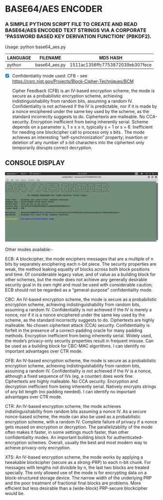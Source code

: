 # BASE64/AES ENCODER
### A SIMPLE PYTHON SCRIPT FILE TO CREATE AND READ BASE64/AES ENCODED TEXT STRINGS VIA A CORPORATE 'PASSWORD BASED KEY DERIVATION FUNCTION' (PBKDF2).
Usage: python base64_aes.py

| LANGUAGE | FILENAME      | MD5 HASH                         |
|------    |------         | -------                          |
| python   | base64_aes.py | 1511ac1356ffc7753872039eb307fece |

- [x] Confidentiality mode used: CFB - see https://csrc.nist.gov/Projects/Block-Cipher-Techniques/BCM

    Cipher Feedback (CFB) is an IV-based encryption scheme, the mode is secure as a probabilistic encryption scheme,
    achieving indistinguishability from random bits, assuming a random IV. Confidentiality is not achieved if the IV
    is predictable, nor if it is made by a nonce enciphered under the same key used by the scheme, as the standard
    incorrectly suggests to do. Ciphertexts are malleable. No CCA-security. Encryption inefficient from being
    inherently serial. Scheme depends on a parameter s, 1 ≤ s ≤ n, typically s = 1 or s = 8. Inefficient for needing
    one blockcipher call to process only s bits . The mode achieves an interesting “self-synchronization” property;
    insertion or deletion of any number of s-bit characters into the ciphertext only temporarily disrupts correct
    decryption.

## CONSOLE DISPLAY
![Screenshot](picture1.png)	

Other modes available:-

ECB: A blockcipher, the mode enciphers messages that are a multiple of n bits by separately enciphering each n-bit piece. The security properties are weak, the method leaking equality of blocks across both block positions and time. Of considerable legacy value, and of value as a building block for other schemes, but the mode does not achieve any generally desirable security goal in its own right and must be used with considerable caution; ECB should not be regarded as a “general-purpose” confidentiality mode.

CBC: An IV-based encryption scheme, the mode is secure as a probabilistic encryption scheme, achieving indistinguishability from random bits, assuming a random IV. Confidentiality is not achieved if the IV is merely a nonce, nor if it is a nonce enciphered under the same key used by the scheme, as the standard incorrectly suggests to do. Ciphertexts are highly malleable. No chosen ciphertext attack (CCA) security. Confidentiality is forfeit in the presence of a correct-padding oracle for many padding methods. Encryption inefficient from being inherently serial. Widely used, the mode’s privacy-only security properties result in frequent misuse. Can be used as a building block for CBC-MAC algorithms. I can identify no important advantages over CTR mode.

OFB: An IV-based encryption scheme, the mode is secure as a probabilistic encryption scheme, achieving indistinguishability from random bits, assuming a random IV. Confidentiality is not achieved if the IV is a nonce, although a fixed sequence of IVs (eg, a counter) does work fine. Ciphertexts are highly malleable. No CCA security. Encryption and decryption inefficient from being inherently serial. Natively encrypts strings of any bit length (no padding needed). I can identify no important advantages over CTR mode.

CTR: An IV-based encryption scheme, the mode achieves indistinguishability from random bits assuming a nonce IV. As a secure nonce-based scheme, the mode can also be used as a probabilistic encryption scheme, with a random IV. Complete failure of privacy if a nonce gets reused on encryption or decryption. The parallelizability of the mode often makes it faster, in some settings much faster, than other confidentiality modes. An important building block for authenticated-encryption schemes. Overall, usually the best and most modern way to achieve privacy-only encryption.

XTS: An IV-based encryption scheme, the mode works by applying a tweakable blockcipher (secure as a strong-PRP) to each n-bit chunk. For messages with lengths not divisible by n, the last two blocks are treated specially. The only allowed use of the mode is for encrypting data on a block-structured storage device. The narrow width of the underlying PRP and the poor treatment of fractional final blocks are problems. More efficient but less desirable than a (wide-block) PRP-secure blockcipher would be.
